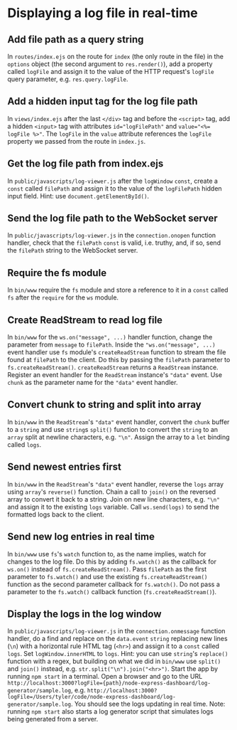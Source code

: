 # Displaying a log file in real-time

## Add file path as a query string
In `routes/index.ejs` on the route for `index` (the only route in the file) in the `options` object (the second argument to `res.render()`), add a property called `logFile` and assign it to the value of the HTTP request's `logFile` query parameter, e.g. `res.query.logFile`.

## Add a hidden input tag for the log file path
In `views/index.ejs` after the last `</div>` tag and before the `<script>` tag, add a hidden `<input>` tag with attributes `id="logFilePath"` and `value="<%= logFile %>"`. The `logFile` in the `value` attribute references the `logFile` property we passed from the route in `index.js`.

## Get the log file path from index.ejs
In `public/javascripts/log-viewer.js` after the `logWindow` `const`, create a `const` called `filePath` and assign it to the value of the `logFilePath` hidden input field. Hint: use `document.getElementById()`.

## Send the log file path to the WebSocket server
In `public/javascripts/log-viewer.js` in the `connection.onopen` function handler, check that the `filePath` `const` is valid, i.e. truthy, and, if so, send the `filePath` string to the WebSocket server.

## Require the fs module
In `bin/www` require the `fs` module and store a reference to it in a `const` called `fs` after the `require` for the `ws` module.

## Create ReadStream to read log file
In `bin/www` for the `ws.on("message", ...)` handler function, change the parameter from `message` to `filePath`. Inside the `"ws.on("message", ...)` event handler use `fs` module's `createReadStream` function to stream the file found at `filePath` to the client. Do this by passing the `filePath` parameter to `fs.createReadStream()`. `createReadStream` returns a `ReadStream` instance. Register an event handler for the `ReadStream` instance's `"data"` event. Use `chunk` as the parameter name for the `"data"` event handler.

## Convert chunk to string and split into array
In `bin/www` in the `ReadStream`'s `"data"` event handler, convert the `chunk` buffer to a `string` and use `string`s `split()` function to convert the `string` to an `array` split at newline characters, e.g. `"\n"`. Assign the array to a `let` binding called `logs`.

## Send newest entries first
In `bin/www` in the `ReadStream`'s `"data"` event handler, reverse the `logs` array using `array`'s `reverse()` function. Chain a call to `join()` on the reversed array to convert it back to a string. Join on new line characters, e.g. `"\n"` and assign it to the existing `logs` variable. Call `ws.send(logs)` to send the formatted logs back to the client.

## Send new log entries in real time
In `bin/www` use `fs`'s `watch` function to, as the name implies, watch for changes to the log file. Do this by adding `fs.watch()` as the callback for `ws.on()` instead of `fs.createReadStream()`. Pass `filePath` as the first parameter to `fs.watch()` and use the existing `fs.createReadStream()` function as the second parameter callback for `fs.watch()`. Do not pass a parameter to the `fs.watch()` callback function (`fs.createReadStream()`).

## Display the logs in the log window
In `public/javascripts/log-viewer.js` in the `connection.onmessage` function handler, do a find and replace on the `data.event` `string` replacing new lines (`\n`) with a horizontal rule HTML tag (`<hr>`) and assign it to a `const` called `logs`. Set `logWindow.innerHTML` to `logs`. Hint: you can use `string`'s `replace()` function with a regex, but building on what we did in `bin/www` use `split()` and `join()` instead, e.g. `str.split("\n").join("<hr>")`. Start the app by running `npm start` in a terminal. Open a browser and go to the URL `http://localhost:3000?logFile={path}/node-express-dashboard/log-generator/sample.log`, e.g. `http://localhost:3000?logFile=/Users/tyler/code/node-express-dashboard/log-generator/sample.log`. You should see the logs updating in real time. Note: running `npm start` also starts a log generator script that simulates logs being generated from a server.